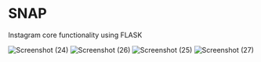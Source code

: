 # SNAP
Instagram core functionality using FLASK

![Screenshot (24)](https://user-images.githubusercontent.com/42827589/74363383-7940c880-4df0-11ea-9f69-ed4fbfc8f28d.png)
![Screenshot (26)](https://user-images.githubusercontent.com/42827589/74363380-78a83200-4df0-11ea-8921-16f9ceecf9d7.png)
![Screenshot (25)](https://user-images.githubusercontent.com/42827589/74363381-78a83200-4df0-11ea-9ae5-c92b359e2364.png)
![Screenshot (27)](https://user-images.githubusercontent.com/42827589/74363378-77770500-4df0-11ea-8b0b-083d576a6ecc.png)
